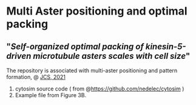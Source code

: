 # Multi Aster positioning and optimal packing
## "_Self-organized optimal packing of kinesin-5-driven microtubule asters scales with cell size_"


The repository is associated with multi-aster positioning and pattern formation,
@ [JCS, 2021](https://journals.biologists.com/jcs/article/134/10/jcs257543/268377/Self-organized-optimal-packing-of-kinesin-5-driven)
1. cytosim source code ( from @https://github.com/nedelec/cytosim )
2. Example file from Figure 3B.
